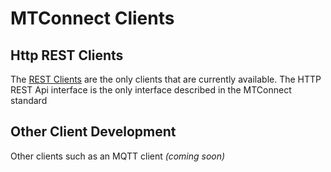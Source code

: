 # MTConnect Clients

## Http REST Clients
The [REST Clients](Rest) are the only clients that are currently available. The HTTP REST Api interface is the only interface described in the MTConnect standard

## Other Client Development
Other clients such as an MQTT client *(coming soon)*
